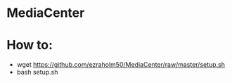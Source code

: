 # MediaCenter

# How to:

* wget https://github.com/ezraholm50/MediaCenter/raw/master/setup.sh
* bash setup.sh
